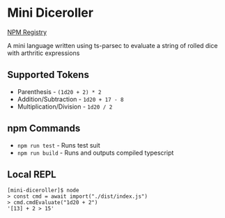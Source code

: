 # Mini Diceroller

[NPM Registry](https://www.npmjs.com/package/mini-diceroller)

A mini language written using ts-parsec to evaluate a string of rolled dice with arthritic expressions 

## Supported Tokens
 - Parenthesis - `(1d20 + 2) * 2`
 - Addition/Subtraction - `1d20 + 17 - 8`
 - Multiplication/Division - `1d20 / 2`

## npm Commands
 - `npm run test` - Runs test suit
 - `npm run build` - Runs and outputs compiled typescript

## Local REPL
```
[mini-diceroller]$ node 
> const cmd = await import("./dist/index.js")
> cmd.cmdEvaluate("1d20 + 2")
'[13] + 2 > 15'
```